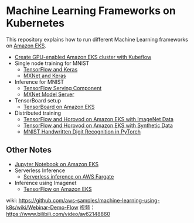 # Machine Learning Frameworks on Kubernetes

This repository explains how to run different Machine Learning frameworks on [Amazon EKS](https://aws.amazon.com/eks).

- [Create GPU-enabled Amazon EKS cluster with Kubeflow](docs/eks-gpu.md)
- Single node training for MNIST
  - [TensorFlow and Keras](docs/mnist/training/tensorflow.md)
  - [MXNet and Keras](docs/mnist/training/mxnet.md)
- Inference for MNIST
  - [TensorFlow Serving Component](docs/mnist/inference/tensorflow.md)
  - [MXNet Model Server](docs/mnist/inference/mxnet.md)
- TensorBoard setup
  - [TensorBoard on Amazon EKS](docs/tensorboard/readme.md)
- Distributed training
  - [TensorFlow and Horovod on Amazon EKS with ImageNet Data](docs/imagenet/training/tensorflow-horovod.md)
  - [TensorFlow and Horovod on Amazon EKS with Synthetic Data](docs/imagenet/training/tensorflow-horovod-synthetic.md)
  - [MNIST Handwritten Digit Recognition in PyTorch](docs/mnist/training/pytorch.md)

## Other Notes

- [Jupyter Notebook on Amazon EKS](docs/jupyterhub/readme.md)
- Serverless Inference
  - [Serverless inference on AWS Fargate](docs/serverlss/inference/readme.md)
- Inference using Imagenet
    - [TensorFlow on Amazon EKS](docs/imagenet/inference/tensorflow.md)


wiki:
https://github.com/aws-samples/machine-learning-using-k8s/wiki/Webinar-Demo-Flow
视频：https://www.bilibili.com/video/av62148860
